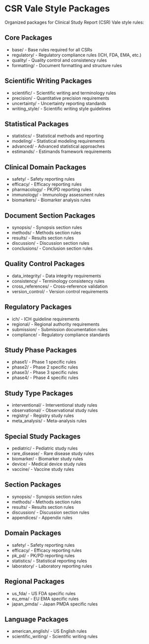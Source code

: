 # CSR Vale Style Packages

Organized packages for Clinical Study Report (CSR) Vale style rules:

## Core Packages
- base/ - Base rules required for all CSRs
- regulatory/ - Regulatory compliance rules (ICH, FDA, EMA, etc.)
- quality/ - Quality control and consistency rules
- formatting/ - Document formatting and structure rules

## Scientific Writing Packages
- scientific/ - Scientific writing and terminology rules
- precision/ - Quantitative precision requirements
- uncertainty/ - Uncertainty reporting standards
- writing_style/ - Scientific writing style guidelines

## Statistical Packages
- statistics/ - Statistical methods and reporting
- modeling/ - Statistical modeling requirements
- advanced/ - Advanced statistical approaches
- estimands/ - Estimands framework requirements

## Clinical Domain Packages
- safety/ - Safety reporting rules
- efficacy/ - Efficacy reporting rules
- pharmacology/ - PK/PD reporting rules
- immunology/ - Immunology assessment rules
- biomarkers/ - Biomarker analysis rules

## Document Section Packages
- synopsis/ - Synopsis section rules
- methods/ - Methods section rules
- results/ - Results section rules
- discussion/ - Discussion section rules
- conclusions/ - Conclusion section rules

## Quality Control Packages
- data_integrity/ - Data integrity requirements
- consistency/ - Terminology consistency rules
- cross_references/ - Cross-reference validation
- version_control/ - Version control requirements

## Regulatory Packages
- ich/ - ICH guideline requirements
- regional/ - Regional authority requirements
- submission/ - Submission documentation rules
- compliance/ - Regulatory compliance standards

## Study Phase Packages  
- phase1/ - Phase 1 specific rules
- phase2/ - Phase 2 specific rules
- phase3/ - Phase 3 specific rules
- phase4/ - Phase 4 specific rules

## Study Type Packages
- interventional/ - Interventional study rules
- observational/ - Observational study rules
- registry/ - Registry study rules
- meta_analysis/ - Meta-analysis rules

## Special Study Packages
- pediatric/ - Pediatric study rules
- rare_disease/ - Rare disease study rules
- biomarker/ - Biomarker study rules
- device/ - Medical device study rules
- vaccine/ - Vaccine study rules

## Section Packages
- synopsis/ - Synopsis section rules
- methods/ - Methods section rules
- results/ - Results section rules
- discussion/ - Discussion section rules
- appendices/ - Appendix rules

## Domain Packages
- safety/ - Safety reporting rules
- efficacy/ - Efficacy reporting rules
- pk_pd/ - PK/PD reporting rules
- statistics/ - Statistical reporting rules
- laboratory/ - Laboratory reporting rules

## Regional Packages
- us_fda/ - US FDA specific rules
- eu_ema/ - EU EMA specific rules
- japan_pmda/ - Japan PMDA specific rules

## Language Packages
- american_english/ - US English rules
- scientific_writing/ - Scientific writing rules
